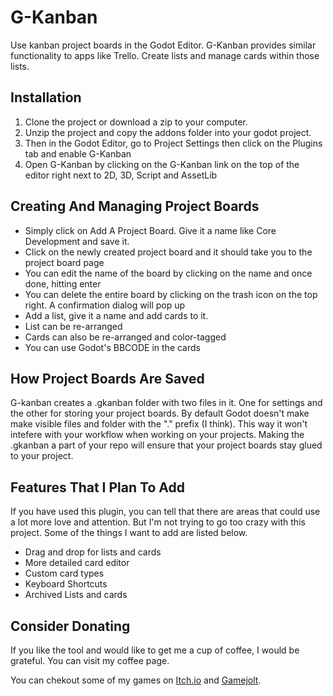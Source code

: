 # G-Kanban

Use kanban project boards in the Godot Editor. G-Kanban provides similar functionality to apps like Trello. Create lists and manage cards within those lists.

## Installation

1. Clone the project or download a zip to your computer.
2. Unzip the project and copy the addons folder into your godot project.
3. Then in the Godot Editor, go to Project Settings then click on the Plugins tab and enable G-Kanban
4. Open G-Kanban by clicking on the G-Kanban link on the top of the editor right next to 2D, 3D, Script and AssetLib

## Creating And Managing Project Boards

- Simply click on Add A Project Board. Give it a name like Core Development and save it.
- Click on the newly created project board and it should take you to the project board page
- You can edit the name of the board by clicking on the name and once done, hitting enter
- You can delete the entire board by clicking on the trash icon on the top right. A confirmation dialog will pop up
- Add a list, give it a name and add cards to it.
- List can be re-arranged
- Cards can also be re-arranged and color-tagged
- You can use Godot's BBCODE in the cards

## How Project Boards Are Saved

G-kanban creates a .gkanban folder with two files in it. One for settings and the other for storing your project boards. By default Godot doesn't make make visible files and folder with the "." prefix (I think). This way it won't intefere with your workflow when working on your projects. Making the .gkanban a part of your repo will ensure that your project boards stay glued to your project.

## Features That I Plan To Add

If you have used this plugin, you can tell that there are areas that could use a lot more love and attention. But I'm not trying to go too crazy with this project. Some of the things I want to add are listed below.  

- Drag and drop for lists and cards
- More detailed card editor
- Custom card types
- Keyboard Shortcuts
- Archived Lists and cards

## Consider Donating

If you like the tool and would like to get me a cup of coffee, I would be grateful. You can visit my coffee page.

You can chekout some of my games on [Itch.io](https://kidando.itch.io/) and [Gamejolt](https://gamejolt.com/@Kidando). 
